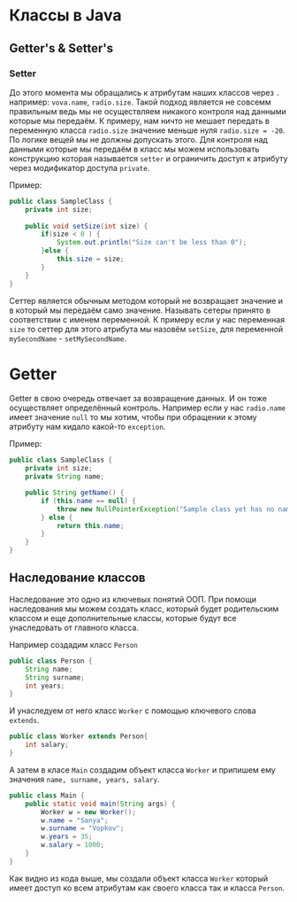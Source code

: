 # Классы в Java

## Getter's & Setter's

### Setter
До этого момента мы обращались к атрибутам наших классов через ```.``` например: ```vova.name```, ```radio.size```. Такой подход является не совсемм правильным ведь мы не осуществляем никакого контроля над данными которые мы передаём. К примеру, нам ничто не мешает передать в переменную класса ```radio.size``` значение меньше нуля ```radio.size = -20```. По логике вещей мы не должны допускать этого. Для контроля над данными которые мы передаём в класс мы можем использовать конструкцию которая называется ```setter``` и ограничить доступ к атрибуту через модификатор доступа ```private```. 

Пример:
```java
public class SampleClass {
	private int size;
	
	public void setSize(int size) {
		if(size < 0 ) {
			System.out.println("Size can't be less than 0");
		}else {
			this.size = size;
		}
	}
}
```
Сеттер является обычным методом который не возвращает значение и в который мы передаём само значение. Называть сетеры принято в соответствии с именем переменной. К примеру если у нас переменная ```size``` то сеттер для этого атрибута мы назовём ```setSize```, для переменной ```mySecondName``` - ```setMySecondName```.
# Getter
Getter в свою очередь отвечает за возвращение данных. И он тоже осуществляет определённый контроль. Например если у нас ```radio.name``` имеет значение ```null``` то мы хотим, чтобы при обращении к этому атрибуту нам кидало какой-то ```exception```.

Пример:
```java
public class SampleClass {
	private int size;
	private String name;

	public String getName() {
		if (this.name == null) {
			throw new NullPointerException("Sample class yet has no name");
		} else {
			return this.name;
		}
	}
}
```

## Наследование классов
Наследование это одно из ключевых понятий ООП. При помощи наследования мы можем создать класс, который будет родительским классом и еще дополнительные классы, которые будут все унаследовать от главного класса.

Например создадим класс ```Person``` 
```java
public class Person {
	String name;
	String surname;
	int years;
}
```
И унаследуем от него класс ```Worker```  с помощью ключевого слова ```extends```.
```java
public class Worker extends Person{
	int salary;
}
```
А затем в класе ```Main``` создадим объект класса ```Worker``` и припишем ему значения ```name, surname, years, salary```.
```java
public class Main {
	public static void main(String args) {
		Worker w = new Worker();
		w.name = "Sanya";
		w.surname = "Vopkov";
		w.years = 35;
		w.salary = 1000;
	}
}
```
Как видно из кода выше, мы создали объект класса ```Worker``` который имеет доступ ко всем атрибутам как своего класса так и класса ```Person```.
